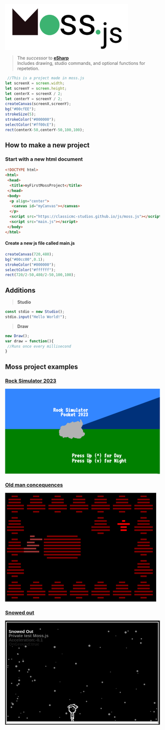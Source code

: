 <img src="untitled.png" width="400" height="150"/>

> The <em>successor</em> to <a href="https://github.com/creativeDrawerStudios/eSharpBeta"><b>eSharp</b></a> <br/>
> Includes drawing, studio commands, and optional functions for repetetion.

``` js
 //This is a project made in moss.js
let screenX = screen.width;
let screenY = screen.height;
let centerX = screenX / 2;
let centerY = screenY / 2;
createCanvas(screenX,screenY);
bg("#00cfEE");
strokeSize(5);
strokeColor("#000000");
selectColor("#ff00cE");
rect(centerX-50,centerY-50,100,100);
```
## How to make a new project

### Start with a new html document

``` html
<!DOCTYPE html>
<html>
 <head>
  <title>myFirstMossProject</title>
 </head>
 <body>
  <p align="center">
   <canvas id="myCanvas"></canvas>
  </p>
  <script src="https://classicmc-studios.github.io/js/moss.js"></script>
  <script src="main.js"></script>
 </body>
</html>
```

#### Create a new js file called main.js

``` js
createCanvas(720,480);
bg("#00cc00",0.1);
strokeColor("#000000");
selectColor("#ffffff");
rect(720/2-50,480/2-50,100,100);
```

## Additions 

> <b>Studio</b>

``` js
const stdio = new Studio();
stdio.input("Hello World!");
```

> <b>Draw</b>

```js 
new Draw();
var draw = function(){
 //Runs once every millisecond
}
```

## Moss project examples

### [Rock Simulator 2023](https://classicmc-studios.github.io/rs23)

![Rock Simulator Image](./rs.png)

### [Old man concequences](https://classicmc-studios.github.io/omc)

![Omc image](./omc.png)

### [Snowed out](https://classicmc-studios.github.io/snoout)

![Snowed out image](./sno.png)

